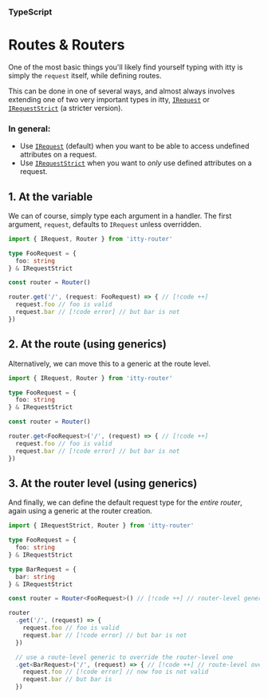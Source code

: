 ### TypeScript
# Routes & Routers

One of the most basic things you'll likely find yourself typing with itty is simply the `request` itself, while defining routes.

This can be done in one of several ways, and almost always involves extending one of two very important types in itty, [`IRequest`](/itty-router/typescript/api#irequest) or [`IRequestStrict`](/itty-router/typescript/api#irequeststrict) (a stricter version).  

### In general:
- Use [`IRequest`](/itty-router/typescript/api#irequest) (default) when you want to be able to access undefined attributes on a request.
- Use [`IRequestStrict`](/itty-router/typescript/api#irequeststrict) when you want to *only* use defined attributes on a request.

## 1. At the variable
We can of course, simply type each argument in a handler.  The first argument, `request`, defaults to `IRequest` unless overridden.
```ts
import { IRequest, Router } from 'itty-router'

type FooRequest = {
  foo: string
} & IRequestStrict

const router = Router()

router.get('/', (request: FooRequest) => { // [!code ++]
  request.foo // foo is valid
  request.bar // [!code error] // but bar is not
})
```

## 2. At the route (using generics)
Alternatively, we can move this to a generic at the route level.
```ts
import { IRequest, Router } from 'itty-router'

type FooRequest = {
  foo: string
} & IRequestStrict

const router = Router()

router.get<FooRequest>('/', (request) => { // [!code ++]
  request.foo // foo is valid
  request.bar // [!code error] // but bar is not
})
```

## 3. At the router level (using generics)
And finally, we can define the default request type for the *entire router*, again using a generic at the router creation.
```ts
import { IRequestStrict, Router } from 'itty-router'

type FooRequest = {
  foo: string
} & IRequestStrict

type BarRequest = {
  bar: string
} & IRequestStrict

const router = Router<FooRequest>() // [!code ++] // router-level generic

router
  .get('/', (request) => {
    request.foo // foo is valid
    request.bar // [!code error] // but bar is not
  })

  // use a route-level generic to override the router-level one
  .get<BarRequest>('/', (request) => { // [!code ++] // route-level override
    request.foo // [!code error] // now foo is not valid
    request.bar // but bar is
  })
```
